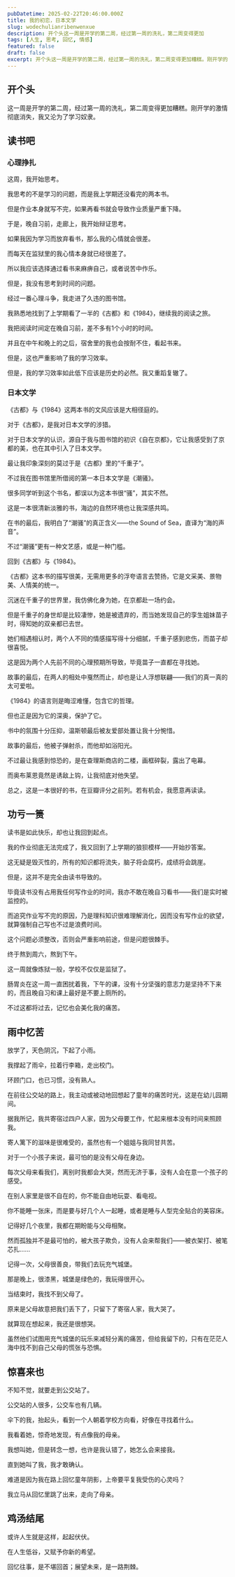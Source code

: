 ```yaml
---
pubDatetime: 2025-02-22T20:46:00.000Z
title: 我的初恋，日本文学
slug: wodechulianribenwenxue
description: 开个头这一周是开学的第二周，经过第一周的洗礼，第二周变得更加
tags: [人生, 思考, 回忆, 情感]
featured: false
draft: false
excerpt: 开个头这一周是开学的第二周，经过第一周的洗礼，第二周变得更加糟糕。刚开学的激情彻底消失，我又沦为了学习奴隶。读书吧心理挣扎这周，我开始思考。我思考的不是学习的问题，而是我上学期还没看完的两本书。但是作
---
```


## 开个头
这一周是开学的第二周，经过第一周的洗礼，第二周变得更加糟糕。刚开学的激情彻底消失，我又沦为了学习奴隶。

## 读书吧
### 心理挣扎
这周，我开始思考。

我思考的不是学习的问题，而是我上学期还没看完的两本书。

但是作业本身就写不完，如果再看书就会导致作业质量严重下降。

于是，晚自习前，走廊上，我开始辩证思考。

如果我因为学习而放弃看书，那么我的心情就会很差。

而每天在监狱里的我心情本身就已经很差了。

所以我应该选择通过看书来麻痹自己，或者说苦中作乐。

但是，我没有思考到时间的问题。

经过一番心理斗争，我走进了久违的图书馆。

我熟悉地找到了上学期看了一半的《古都》和《1984》，继续我的阅读之旅。

我把阅读时间定在晚自习前，差不多有1个小时的时间。

并且在中午和晚上的之后，宿舍里的我也会按耐不住，看起书来。

但是，这也严重影响了我的学习效率。

但是，我的学习效率如此低下应该是历史的必然。我又重蹈复辙了。

### 日本文学
《古都》与《1984》这两本书的文风应该是大相径庭的。

对于《古都》，是我对日本文学的涉猎。

对于日本文学的认识，源自于我与图书馆的初识《自在京都》，它让我感受到了京都的美，也在其中引入了日本文学。

最让我印象深刻的莫过于是《古都》里的“千重子”。

不过我在图书馆里所借阅的第一本日本文学是《潮骚》。

很多同学听到这个书名，都误以为这本书很“骚”，其实不然。

这是一本很清新淡雅的书，海边的自然环境也让我深感共鸣。

在书的最后，我明白了“潮骚”的真正含义——the Sound of Sea，直译为“海的声音”。

不过“潮骚”更有一种文艺感，或是一种门槛。

回到《古都》与《1984》。

《古都》这本书的描写很美，无需用更多的浮夸语言去赞扬，它是文采美、景物美、人情美的统一。

沉迷在千重子的世界里，我仿佛化身为她，在京都赴一场约会。

但是千重子的身世却是比较凄惨，她是被遗弃的，而当她发现自己的孪生姐妹苗子时，得知她的双亲都已去世。

她们相遇相认时，两个人不同的情感描写得十分细腻，千重子感到悲伤，而苗子却很喜悦。

这是因为两个人先前不同的心理预期所导致，毕竟苗子一直都在寻找她。

故事的最后，在两人的相处中戛然而止，却也是让人浮想联翩——我们的真一真的太可爱啦。

《1984》的语言则是晦涩难懂，包含它的哲理。

但也正是因为它的深奥，保护了它。

书中的氛围十分压抑，温斯顿最后被友爱部处置让我十分惋惜。

故事的最后，他被子弹射杀，而他却如浴阳光。

不过最让我感到惊恐的，是在查理斯商店的二楼，画框碎裂，露出了电幕。

而奥布莱恩竟然是诱敌上钩，让我彻底对他失望。

总之，这是一本很好的书，在豆瓣评分之前列。若有机会，我愿意再读读。

## 功亏一篑
读书是如此快乐，却也让我回到起点。

我的作业彻底无法完成了，我又回到了上学期的狼狈模样——开始抄答案。

这无疑是毁灭性的，所有的知识都将流失，脑子将会腐朽，成绩将会跳崖。

但是，这并不是完全由读书导致的。

毕竟读书没有占用我任何写作业的时间，我亦不敢在晚自习看书——我们是实时被监控的。

而追究作业写不完的原因，乃是理科知识很难理解消化，因而没有写作业的欲望，就算强制自己写也不过是浪费时间。

这个问题必须整改，否则会严重影响前途，但是问题很棘手。

终于熬到周六，熬到下午。

这一周就像炼狱一般，学校不仅仅是监狱了。

肠胃炎在这一周一直困扰着我，下午的课，没有十分坚强的意志力是坚持不下来的，而且晚自习和课上最好是不要上厕所的。

不过这都将过去，记忆也会美化我的痛苦。


## 雨中忆苦
放学了，天色阴沉，下起了小雨。

我撑起了雨伞，拉着行李箱，走出校门。

环顾门口，也已习惯，没有熟人。

在前往公交站的路上，我主动或被动地回想起了童年的痛苦时光，这是在幼儿园期间。

据我所记，我共寄宿过四户人家，因为父母要工作，忙起来根本没有时间来照顾我。

寄人篱下的滋味是很难受的，虽然也有一个姐姐与我同甘共苦。

对于一个小孩子来说，最可怕的是没有父母在身边。

每次父母来看我们，离别时我都会大哭，然而无济于事，没有人会在意一个孩子的感受。

在别人家里是很不自在的，你不能自由地玩耍、看电视。

你不能睡一张床，而是要与好几个人一起睡，或者是睡与人型完全贴合的美容床。

记得好几个夜里，我都在期盼能与父母相聚。

然而孤独并不是最可怕的，被大孩子欺负，没有人会来帮我们——被衣架打、被笔芯扎……

记得一次，父母很善良，带我们去玩充气城堡。

那是晚上，很漆黑，城堡是绿色的，我玩得很开心。

当结束时，我找不到父母了。

原来是父母故意把我们丢下了，只留下了寄宿人家，我大哭了。

就算现在想起来，我还是很想哭。

虽然他们试图用充气城堡的玩乐来减轻分离的痛苦，但给我留下的，只有在茫茫人海中找不到自己父母的慌张与恐惧。

## 惊喜来也
不知不觉，就要走到公交站了。

公交站的人很多，公交车也有几辆。

伞下的我，抬起头，看到一个人朝着学校方向看，好像在寻找着什么。

我看着她，惊奇地发现，有点像我的母亲。

我想叫她，但是转念一想，也许是我认错了，她怎么会来接我。

直到她叫了我，我才敢确认。

难道是因为我在路上回忆童年阴影，上帝要平复我受伤的心灵吗？

我立马从回忆里跳了出来，走向了母亲。

## 鸡汤结尾
或许人生就是这样，起起伏伏。

在人生低谷，又赋予你新的希望。

回忆往事，是不堪回首；展望未来，是一路荆棘。
